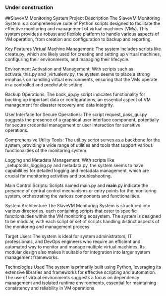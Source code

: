 ### Under construction

##SlaveVM Monitoring System
Project Description
The SlaveVM Monitoring System is a comprehensive suite of Python scripts designed to facilitate the effective monitoring and management of virtual machines (VMs). This system provides a robust and flexible platform to handle various aspects of VM operation, from creation and configuration to backup and reporting.

Key Features
Virtual Machine Management: The system includes scripts like create.py, which are likely used for creating and setting up virtual machines, configuring their environments, and managing their lifecycle.

Environment Activation and Management: With scripts such as activate_this.py and _virtualenv.py, the system seems to place a strong emphasis on handling virtual environments, ensuring that the VMs operate in a controlled and predictable setting.

Backup Operations: The back_up.py script indicates functionality for backing up important data or configurations, an essential aspect of VM management for disaster recovery and data integrity.

User Interface for Secure Operations: The script request_pass_gui.py suggests the presence of a graphical user interface component, potentially for secure credential management or user interaction for sensitive operations.

Comprehensive Utility Tools: The util.py script serves as a backbone for the system, providing a wide range of utilities and tools that support various functionalities of the monitoring system.

Logging and Metadata Management: With scripts like _setuptools_logging.py and metadata.py, the system seems to have capabilities for detailed logging and metadata management, which are crucial for monitoring activities and troubleshooting.

Main Control Scripts: Scripts named main.py and __main__.py indicate the presence of central control mechanisms or entry points for the monitoring system, orchestrating the various components and functionalities.

System Architecture
The SlaveVM Monitoring System is structured into various directories, each containing scripts that cater to specific functionalities within the VM monitoring ecosystem. The system is designed to be modular, with each script or set of scripts handling distinct aspects of the monitoring and management process.

Target Users
The system is ideal for system administrators, IT professionals, and DevOps engineers who require an efficient and automated way to monitor and manage multiple virtual machines. Its modular design also makes it suitable for integration into larger system management frameworks.

Technologies Used
The system is primarily built using Python, leveraging its extensive libraries and frameworks for effective scripting and automation. The use of virtual environments suggests a focus on dependency management and isolated runtime environments, essential for maintaining consistency and reliability in VM operations.
